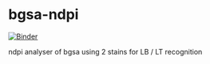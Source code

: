 bgsa-ndpi
=========

[![Binder](https://mybinder.org/badge_logo.svg)](https://mybinder.org/v2/gh/knave88/bgsa-ndpi/HEAD?filepath=bgsa_lr.ipynb)

ndpi analyser of bgsa using 2 stains for LB / LT recognition
